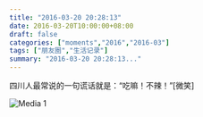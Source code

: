 ```yaml
---
title: "2016-03-20 20:28:13"
date: 2016-03-20T10:00:00+08:00
draft: false
categories: ["moments","2016","2016-03"]
tags: ["朋友圈","生活记录"]
summary: "2016-03-20 20:28:13..."
---
```


四川人最常说的一句谎话就是：“吃嘛！不辣！”[微笑]

![Media 1](/Moments/photos/2016-03-20/201603202028130.jpg)


